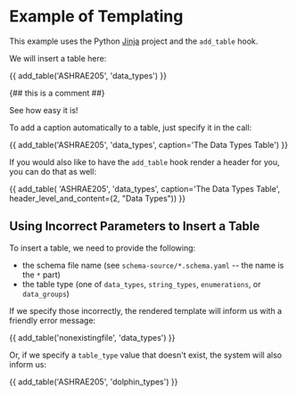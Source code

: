 # Example of Templating

This example uses the Python [Jinja](https://palletsprojects.com/p/jinja/)
project and the `add_table` hook.

We will insert a table here:

{{ add_table('ASHRAE205', 'data_types') }}

{## this is a comment ##}

See how easy it is!

To add a caption automatically to a table, just specify it in the call:

{{ add_table('ASHRAE205', 'data_types', caption='The Data Types Table') }}

If you would also like to have the `add_table` hook render a header for you, you can do that as well:

{{ add_table(
    'ASHRAE205',
    'data_types',
    caption='The Data Types Table',
    header_level_and_content=(2, "Data Types"))
}}


## Using Incorrect Parameters to Insert a Table

To insert a table, we need to provide the following:

- the schema file name (see `schema-source/*.schema.yaml` -- the name is the `*` part)
- the table type (one of `data_types`, `string_types`, `enumerations`, or `data_groups`)

If we specify those incorrectly, the rendered template will inform us with a friendly error message:

{{ add_table('nonexistingfile', 'data_types') }}

Or, if we specify a `table_type` value that doesn't exist, the system will also inform us:

{{ add_table('ASHRAE205', 'dolphin_types') }}


